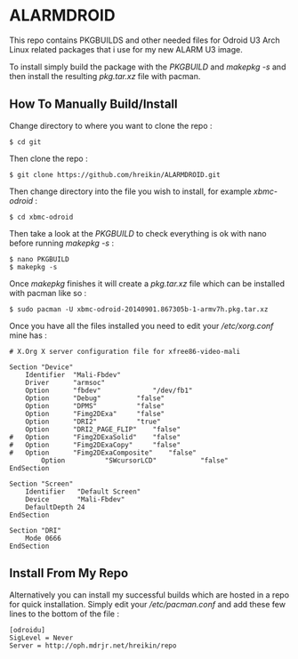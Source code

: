 ALARMDROID
==========
This repo contains PKGBUILDS and other needed files for Odroid U3 Arch Linux related packages that i use for my new ALARM U3 image.

To install simply build the package with the _PKGBUILD_ and _makepkg -s_ and then install the resulting _pkg.tar.xz_ file with pacman.

How To Manually Build/Install
-----------------------------
Change directory to where you want to clone the repo :
```
$ cd git
```
Then clone the repo :
```
$ git clone https://github.com/hreikin/ALARMDROID.git
```
Then change directory into the file you wish to install, for example _xbmc-odroid_ :
```
$ cd xbmc-odroid
```
Then take a look at the _PKGBUILD_ to check everything is ok with nano before running _makepkg -s_ :
```
$ nano PKGBUILD
$ makepkg -s
```
Once _makepkg_ finishes it will create a _pkg.tar.xz_ file which can be installed with pacman like so :
```
$ sudo pacman -U xbmc-odroid-20140901.867305b-1-armv7h.pkg.tar.xz
```
Once you have all the files installed you need to edit your _/etc/xorg.conf_ mine has :
```
# X.Org X server configuration file for xfree86-video-mali

Section "Device"
	Identifier 	"Mali-Fbdev"
	Driver		"armsoc"
	Option		"fbdev"           	"/dev/fb1"
	Option  	"Debug" 		"false"
	Option		"DPMS"			"false"
	Option		"Fimg2DExa"		"false"
	Option		"DRI2"			"true"
	Option		"DRI2_PAGE_FLIP"	"false"
#	Option		"Fimg2DExaSolid"	"false"
#	Option		"Fimg2DExaCopy"		"false"
#	Option		"Fimg2DExaComposite"	"false"
        Option          "SWcursorLCD"           "false"
EndSection

Section "Screen"
	Identifier   "Default Screen"
	Device       "Mali-Fbdev"
	DefaultDepth 24
EndSection

Section "DRI"
	Mode 0666
EndSection
```

Install From My Repo
--------------------
Alternatively you can install my successful builds which are hosted in a repo for quick installation. Simply edit your _/etc/pacman.conf_ and add these few lines to the bottom of the file :
```
[odroidu]
SigLevel = Never
Server = http://oph.mdrjr.net/hreikin/repo
```
